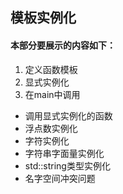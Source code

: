 ## 模板实例化

#### 本部分要展示的内容如下：

1. 定义函数模板
2. 显式实例化
3. 在main中调用
+ 调用显式实例化的函数
+ 浮点数实例化
+ 字符实例化
+ 字符串字面量实例化
+ std::string类型实例化
+ 名字空间冲突问题






